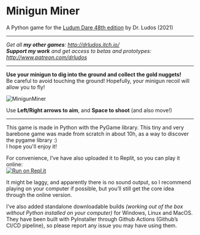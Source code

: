 # Minigun Miner

A Python game for the [Ludum Dare 48th edition](https://ldjam.com/events/ludum-dare/48/minigun-miner)
	by Dr. Ludos (2021)
***
*Get all **my other games**: http://drludos.itch.io/* \
***Support my work** and get access to betas and prototypes: http://www.patreon.com/drludos*
***

**Use your minigun to dig into the ground and collect the gold nuggets!** \
Be careful to avoid touching the ground! Hopefully, your minigun recoil will allow you to fly!

![MinigunMiner](https://user-images.githubusercontent.com/42076899/120719778-27332300-c4cb-11eb-8fdc-42f481675d6e.gif)

Use **Left/Right arrows to aim**, and **Space to shoot** (and also move!)

***

This game is made in Python with the PyGame library. This tiny and very barebone game was made from scratch in about 10h, as a way to discover the pygame library :) \
I hope you'll enjoy it!

For convenience, I’ve have also uploaded it to Replit, so you can play it online: \
[![Run on Repl.it](https://repl.it/badge/github/drludos/minigunminer)](https://replit.com/@drludos/minigunminer?outputonly=1)

It might be laggy, and apparently there is no sound output, so I recommend playing on your computer if possible, but you’ll still get the core idea through the online version.

I’ve also added standalone downloadable builds *(working out of the box without Python installed on your computer)* for Windows, Linux and MacOS. They have been built with PyInstaller through Github Actions (Github’s CI/CD pipeline), so please report any issue you may have using them.






